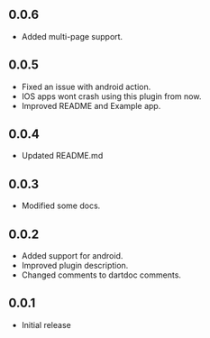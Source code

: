 ## 0.0.6

* Added multi-page support.

## 0.0.5

* Fixed an issue with android action.
* IOS apps wont crash using this plugin from now.
* Improved README and Example app.

## 0.0.4

* Updated README.md

## 0.0.3

* Modified some docs.

## 0.0.2

* Added support for android.
* Improved plugin description.
* Changed comments to dartdoc comments.

## 0.0.1

* Initial release